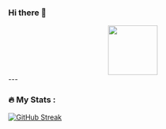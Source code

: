 ### Hi there 👋

<div id="header" align="center">
  <img src="https://media.giphy.com/media/M9gbBd9nbDrOTu1Mqx/giphy.gif" width="100"/>
</div>
---

### :fire: My Stats :

[![GitHub Streak](https://streak-stats.demolab.com?user=cemtas81&theme=synthwave)](https://git.io/streak-stats)
